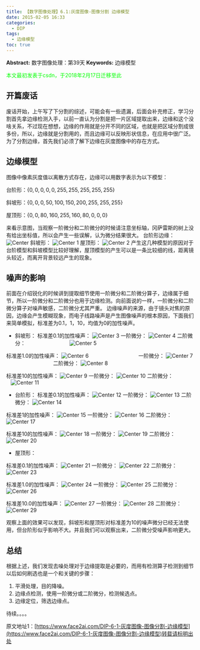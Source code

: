 ```yaml
---
title: 【数字图像处理】6.1:灰度图像-图像分割 边缘模型
date: 2015-02-05 16:33
categories:
  - DIP
tags:
  - 边缘模型
toc: true
---
```

**Abstract:** 数字图像处理：第39天
**Keywords:** 边缘模型
<!--more-->
<font color="00FF00">本文最初发表于csdn，于2018年2月17日迁移至此</font>
## 开篇废话
废话开始，上午写了下分割的综述，可能会有一些遗漏，后面会补充修正，学习分割首先拿边缘检测入手，以前一直认为分割是把一片区域提取出来，边缘和这个没啥关系，不过现在想想，边缘的作用就是分开不同的区域，也就是把区域分割成很多份，所以，边缘就是分割用的，而且边缘可以反映形状信息，在应用中很广泛。为了分割边缘，首先我们必须了解下边缘在灰度图像中的存在方式。

## 边缘模型
图像中像素灰度值以离散方式存在，边缘可以用数字表示为以下模型：

台阶形：$\{0,0,0,0,0,255,255,255,255,255\}$

斜坡形：$\{0,0,0,50,100,150,200,255,255,255\}$

屋顶形：$\{0,0,80,160,255,160,80,0,0,0\}$

来看示意图，当观察一阶微分和二阶微分的时候请注意坐标轴，冈萨雷斯的树上没有给出坐标值，所以会产生一些误解，认为微分结果很大。
台阶形边缘：
![Center][]
斜坡形：
![Center 1][]
屋顶形：
![Center 2][]
产生这几种模型的原因对于台阶模型和斜坡模型比较好理解，屋顶模型的产生可以是一条比较细的线，距离镜头较近，而离开背景较远产生的现象。
## 噪声的影响
前面在介绍锐化的时候讲到提取细节使用一阶微分和二阶微分算子，边缘属于细节，所以一阶微分和二阶微分也用于边缘检测。向前面说的一样，一阶微分和二阶微分算子对噪声敏感，二阶微分尤其严重。
边缘噪声的来源，由于镜头对焦的原因，边缘会产生模糊现象，而电子线路噪声是产生图像噪声的根本原因，下面我们来简单模拟，标准差为0.1，1，10，均值为0的加性噪声。
 * 斜坡形：
标准差0.1的加性噪声：
![Center 3][]
一阶微分：
![Center 4][]
二阶微分：                             
![Center 5][]

标准差1.0的加性噪声：
![Center 6][]                                 
一阶微分：
![Center 7][]                               
二阶微分：
![Center 8][]


标准差10的加性噪声：
![Center 9][]
一阶微分：
![Center 10][]
二阶微分：               
![Center 11][]

 *  台阶形：
标准差0.1的加性噪声：
![Center 12][]
一阶微分：
![Center 13][]
二阶微分：
![Center 14][] 

标准差1的加性噪声：
![Center 15][]
一阶微分：
![Center 16][]
二阶微分：
![Center 17][] 

标准差10的加性噪声：
![Center 18][]
一阶微分：
![Center 19][]
二阶微分：
![Center 20][]

 *  屋顶形：

标准差0.1的加性噪声：
![Center 21][]
一阶微分：
![Center 22][]
二阶微分：
![Center 23][] 

标准差1.0的加性噪声：
![Center 24][]
一阶微分：
![Center 25][]
二阶微分：
![Center 26][] 

标准差10.0的加性噪声：
![Center 27][]
一阶微分：
![Center 28][]
二阶微分：
![Center 29][]

观察上面的效果可以发现，斜坡形和屋顶形对标准差为10的噪声微分已经无法使用，但台阶形似乎影响不大。并且我们可以观察出来，二阶微分受噪声影响更大。
## 总结
根据上述，我们发现去噪处理对于边缘提取是必要的，而用有检测算子检测到细节以后如何刷选也是一个和关键的步骤：

1. 平滑处理，目的降噪。
2. 边缘点检测，使用一阶微分或二阶微分，检测候选点。
3. 边缘定位，筛选边缘点。

待续。。。。



[Center]: https://tony4ai-1251394096.cos.ap-hongkong.myqcloud.com/blog_images/DIP-6-1-灰度图像-图像分割-边缘模型/20150205151021004.png
[Center 1]: https://tony4ai-1251394096.cos.ap-hongkong.myqcloud.com/blog_images/DIP-6-1-灰度图像-图像分割-边缘模型/20150205151044448.png
[Center 2]: https://tony4ai-1251394096.cos.ap-hongkong.myqcloud.com/blog_images/DIP-6-1-灰度图像-图像分割-边缘模型/20150205151101049.png
[Center 3]: https://tony4ai-1251394096.cos.ap-hongkong.myqcloud.com/blog_images/DIP-6-1-灰度图像-图像分割-边缘模型/20150205152709312.png
[Center 4]: https://tony4ai-1251394096.cos.ap-hongkong.myqcloud.com/blog_images/DIP-6-1-灰度图像-图像分割-边缘模型/20150205152715643.png
[Center 5]: https://tony4ai-1251394096.cos.ap-hongkong.myqcloud.com/blog_images/DIP-6-1-灰度图像-图像分割-边缘模型/20150205152719951.png
[Center 6]: https://tony4ai-1251394096.cos.ap-hongkong.myqcloud.com/blog_images/DIP-6-1-灰度图像-图像分割-边缘模型/20150205152840790.png
[Center 7]: https://tony4ai-1251394096.cos.ap-hongkong.myqcloud.com/blog_images/DIP-6-1-灰度图像-图像分割-边缘模型/20150205152849696.png
[Center 8]: https://tony4ai-1251394096.cos.ap-hongkong.myqcloud.com/blog_images/DIP-6-1-灰度图像-图像分割-边缘模型/20150205152855592.png
[Center 9]: https://tony4ai-1251394096.cos.ap-hongkong.myqcloud.com/blog_images/DIP-6-1-灰度图像-图像分割-边缘模型/20150205154004742.png
[Center 10]: https://tony4ai-1251394096.cos.ap-hongkong.myqcloud.com/blog_images/DIP-6-1-灰度图像-图像分割-边缘模型/20150205154023774.png
[Center 11]: https://tony4ai-1251394096.cos.ap-hongkong.myqcloud.com/blog_images/DIP-6-1-灰度图像-图像分割-边缘模型/20150205154043587.png
[Center 12]: https://tony4ai-1251394096.cos.ap-hongkong.myqcloud.com/blog_images/DIP-6-1-灰度图像-图像分割-边缘模型/20150205154555507.png
[Center 13]: https://tony4ai-1251394096.cos.ap-hongkong.myqcloud.com/blog_images/DIP-6-1-灰度图像-图像分割-边缘模型/20150205154545585.png
[Center 14]: https://tony4ai-1251394096.cos.ap-hongkong.myqcloud.com/blog_images/DIP-6-1-灰度图像-图像分割-边缘模型/20150205154538191.png
[Center 15]: https://tony4ai-1251394096.cos.ap-hongkong.myqcloud.com/blog_images/DIP-6-1-灰度图像-图像分割-边缘模型/20150205154530703.png
[Center 16]: https://tony4ai-1251394096.cos.ap-hongkong.myqcloud.com/blog_images/DIP-6-1-灰度图像-图像分割-边缘模型/20150205154524260.png
[Center 17]: https://tony4ai-1251394096.cos.ap-hongkong.myqcloud.com/blog_images/DIP-6-1-灰度图像-图像分割-边缘模型/20150205154517349.png
[Center 18]: https://tony4ai-1251394096.cos.ap-hongkong.myqcloud.com/blog_images/DIP-6-1-灰度图像-图像分割-边缘模型/20150205154509707.png
[Center 19]: https://tony4ai-1251394096.cos.ap-hongkong.myqcloud.com/blog_images/DIP-6-1-灰度图像-图像分割-边缘模型/20150205154503187.png
[Center 20]: https://tony4ai-1251394096.cos.ap-hongkong.myqcloud.com/blog_images/DIP-6-1-灰度图像-图像分割-边缘模型/20150205154457883.png
[Center 21]: https://tony4ai-1251394096.cos.ap-hongkong.myqcloud.com/blog_images/DIP-6-1-灰度图像-图像分割-边缘模型/20150205155323573.png
[Center 22]: https://tony4ai-1251394096.cos.ap-hongkong.myqcloud.com/blog_images/DIP-6-1-灰度图像-图像分割-边缘模型/20150205155312591.png
[Center 23]: https://tony4ai-1251394096.cos.ap-hongkong.myqcloud.com/blog_images/DIP-6-1-灰度图像-图像分割-边缘模型/20150205155305820.png
[Center 24]: https://tony4ai-1251394096.cos.ap-hongkong.myqcloud.com/blog_images/DIP-6-1-灰度图像-图像分割-边缘模型/20150205155256647.png
[Center 25]: https://tony4ai-1251394096.cos.ap-hongkong.myqcloud.com/blog_images/DIP-6-1-灰度图像-图像分割-边缘模型/20150205155251715.png
[Center 26]: https://tony4ai-1251394096.cos.ap-hongkong.myqcloud.com/blog_images/DIP-6-1-灰度图像-图像分割-边缘模型/20150205155245725.png
[Center 27]: https://tony4ai-1251394096.cos.ap-hongkong.myqcloud.com/blog_images/DIP-6-1-灰度图像-图像分割-边缘模型/20150205155239984.png
[Center 28]: https://tony4ai-1251394096.cos.ap-hongkong.myqcloud.com/blog_images/DIP-6-1-灰度图像-图像分割-边缘模型/20150205155234196.png
[Center 29]: https://tony4ai-1251394096.cos.ap-hongkong.myqcloud.com/blog_images/DIP-6-1-灰度图像-图像分割-边缘模型/20150205155228674.png





原文地址1：[https://www.face2ai.com/DIP-6-1-灰度图像-图像分割-边缘模型](https://www.face2ai.com/DIP-6-1-灰度图像-图像分割-边缘模型)转载请标明出处
